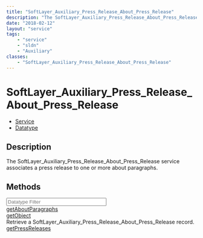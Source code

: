 ```yaml
---
title: "SoftLayer_Auxiliary_Press_Release_About_Press_Release"
description: "The SoftLayer_Auxiliary_Press_Release_About_Press_Release service associates a press release to one or more about paragr... "
date: "2018-02-12"
layout: "service"
tags:
    - "service"
    - "sldn"
    - "Auxiliary"
classes:
    - "SoftLayer_Auxiliary_Press_Release_About_Press_Release"
---
```

# SoftLayer_Auxiliary_Press_Release_About_Press_Release
<div id='service-datatype'>
    <ul id='sldn-reference-tabs'>
    <li id='service'> <a href='/reference/services/SoftLayer_Auxiliary_Press_Release_About_Press_Release' >Service</a></li>    <li id='datatype'> <a href='/reference/datatypes/SoftLayer_Auxiliary_Press_Release_About_Press_Release' >Datatype</a></li>
    </ul>
</div>

## Description
The SoftLayer_Auxiliary_Press_Release_About_Press_Release service associates a press release to one or more about paragraphs. 



        
<div id="properties" class="content">
    <h2>Methods</h2>
    <div class="view-filters">
        <div class="clearfix">
            <div class="search-input-box">
                <input placeholder="Datatype Filter" onkeyup="titleSearch(inputId='edit-combine', divId='method-div', elementClass='method-row')" 
                    type="text" id="edit-combine" value="" size="30" maxlength="128" class="form-text">
            </div>
        </div>
    </div>
    <div id="method-div">
            <div class="method-row">
                        <span class='view-field-title'><a href='/reference/services/SoftLayer_Auxiliary_Press_Release_About_Press_Release/getAboutParagraphs'> getAboutParagraphs</a> </span>
            <div class='views-field-body'></div>
        </div>
            <div class="method-row">
                        <span class='view-field-title'><a href='/reference/services/SoftLayer_Auxiliary_Press_Release_About_Press_Release/getObject'> getObject</a> </span>
            <div class='views-field-body'>Retrieve a SoftLayer_Auxiliary_Press_Release_About_Press_Release record.</div>
        </div>
            <div class="method-row">
                        <span class='view-field-title'><a href='/reference/services/SoftLayer_Auxiliary_Press_Release_About_Press_Release/getPressReleases'> getPressReleases</a> </span>
            <div class='views-field-body'></div>
        </div>
        </div>
</div>

